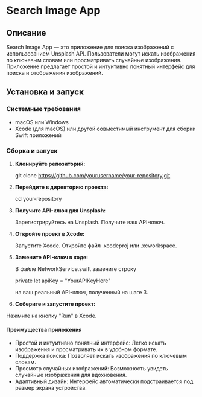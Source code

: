 # Search Image App

## Описание

Search Image App — это приложение для поиска изображений с использованием Unsplash API. Пользователи могут искать изображения по ключевым словам или просматривать случайные изображения. Приложение предлагает простой и интуитивно понятный интерфейс для поиска и отображения изображений.

## Установка и запуск

### Системные требования

- macOS или Windows
- Xcode (для macOS) или другой совместимый инструмент для сборки Swift приложений

### Сборка и запуск

1. **Клонируйте репозиторий:**

   git clone https://github.com/yourusername/your-repository.git

2. **Перейдите в директорию проекта:**

   cd your-repository

3. **Получите API-ключ для Unsplash:**

   Зарегистрируйтесь на Unsplash.
   Получите ваш API-ключ.

4. **Откройте проект в Xcode:**

   Запустите Xcode.
   Откройте файл .xcodeproj или .xcworkspace.

5. **Замените API-ключ в коде:**

   В файле NetworkService.swift замените строку
   
     private let apiKey = "YourAPIKeyHere"

   на ваш реальный API-ключ, полученный на шаге 3.

6. **Соберите и запустите проект:**

  Нажмите на кнопку "Run" в Xcode.



  #### Преимущества приложения
- Простой и интуитивно понятный интерфейс: Легко искать изображения и просматривать их в удобном формате.
- Поддержка поиска: Позволяет искать изображения по ключевым словам.
- Просмотр случайных изображений: Возможность увидеть случайные изображения для вдохновения.
- Адаптивный дизайн: Интерфейс автоматически подстраивается под размер экрана устройства.

